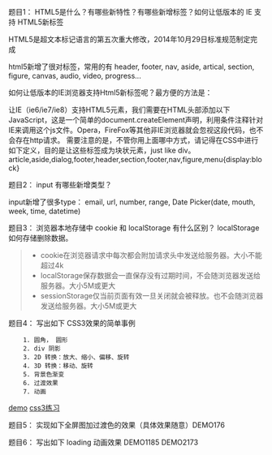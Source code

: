 题目1： HTML5是什么？有哪些新特性？有哪些新增标签？如何让低版本的 IE 支持 HTML5新标签

HTML5是超文本标记语言的第五次重大修改，2014年10月29日标准规范制定完成

html5新增了很对标签，常用的有 header, footer, nav, aside, artical, section, figure, canvas, audio, video, progress...

如何让低版本的IE浏览器支持Html5新标签呢？最方便的方法是：

让IE（ie6/ie7/ie8）支持HTML5元素，我们需要在HTML头部添加以下JavaScript，这是一个简单的document.createElement声明，利用条件注释针对IE来调用这个js文件。Opera，FireFox等其他非IE浏览器就会忽视这段代码，也不会存在http请求。
需要注意的是，不管你用上面哪中方式，请记得在CSS中进行如下定义，目的是让这些标签成为块状元素，just like div。
article,aside,dialog,footer,header,section,footer,nav,figure,menu{display:block}

题目2： input 有哪些新增类型？

input新增了很多type：
email, url, number, range, Date Picker(date, mouth, week, time, datetime)

题目3： 浏览器本地存储中 cookie 和 localStorage 有什么区别？ localStorage 如何存储删除数据。

>- cookie在浏览器请求中每次都会附加请求头中发送给服务器。大小不能超过4k
>- localStorage保存数据会一直保存没有过期时间，不会随浏览器发送给服务器。大小5M或更大
>- sessionStorage仅当前页面有效一旦关闭就会被释放。也不会随浏览器发送给服务器。大小5M或更大

题目4： 写出如下 CSS3效果的简单事例
```
    1. 圆角， 圆形
    2. div 阴影
    3. 2D 转换：放大、缩小、偏移、旋转
    4. 3D 转换：移动、旋转
    5. 背景色渐变
    6. 过渡效果
    7. 动画
```
[demo](http://mhynet.cn/HomeWorks/高级/task7/demo.html)
[css3练习](http://mhynet.cn/HomeWorks/%E8%BF%9B%E9%98%B6/practice-task/3D_transform/index2.html)

题目5： 实现如下全屏图加过渡色的效果（具体效果随意）DEMO176



题目6： 写出如下 loading 动画效果 DEMO1185 DEMO2173